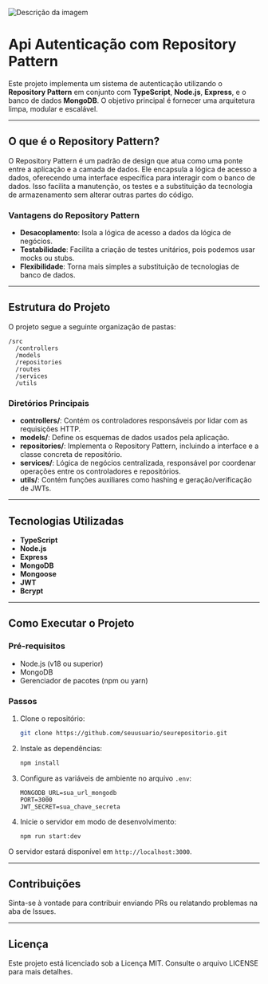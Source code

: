 
![Descrição da imagem](https://i.imgur.com/4hY4ARY.jpg)


# Api Autenticação com Repository Pattern

Este projeto implementa um sistema de autenticação utilizando o **Repository Pattern** em conjunto com **TypeScript**, **Node.js**, **Express**, e o banco de dados **MongoDB**. O objetivo principal é fornecer uma arquitetura limpa, modular e escalável.

---

## O que é o Repository Pattern?

O Repository Pattern é um padrão de design que atua como uma ponte entre a aplicação e a camada de dados. Ele encapsula a lógica de acesso a dados, oferecendo uma interface específica para interagir com o banco de dados. Isso facilita a manutenção, os testes e a substituição da tecnologia de armazenamento sem alterar outras partes do código.

### Vantagens do Repository Pattern
- **Desacoplamento**: Isola a lógica de acesso a dados da lógica de negócios.
- **Testabilidade**: Facilita a criação de testes unitários, pois podemos usar mocks ou stubs.
- **Flexibilidade**: Torna mais simples a substituição de tecnologias de banco de dados.

---

## Estrutura do Projeto

O projeto segue a seguinte organização de pastas:

```
/src
  /controllers
  /models
  /repositories
  /routes
  /services
  /utils
```

### Diretórios Principais

- **controllers/**: Contém os controladores responsáveis por lidar com as requisições HTTP.
- **models/**: Define os esquemas de dados usados pela aplicação.
- **repositories/**: Implementa o Repository Pattern, incluindo a interface e a classe concreta de repositório.
- **services/**: Lógica de negócios centralizada, responsável por coordenar operações entre os controladores e repositórios.
- **utils/**: Contém funções auxiliares como hashing e geração/verificação de JWTs.

---

## Tecnologias Utilizadas

- **TypeScript**
- **Node.js**
- **Express**
- **MongoDB**
- **Mongoose**
- **JWT**
- **Bcrypt**

---

## Como Executar o Projeto

### Pré-requisitos
- Node.js (v18 ou superior)
- MongoDB
- Gerenciador de pacotes (npm ou yarn)

### Passos
1. Clone o repositório:
   ```bash
   git clone https://github.com/seuusuario/seurepositorio.git
   ```
2. Instale as dependências:
   ```bash
   npm install
   ```
3. Configure as variáveis de ambiente no arquivo `.env`:
   ```env
   MONGODB_URL=sua_url_mongodb
   PORT=3000
   JWT_SECRET=sua_chave_secreta
   ```
4. Inicie o servidor em modo de desenvolvimento:
   ```bash
   npm run start:dev
   ```

O servidor estará disponível em `http://localhost:3000`.

---

## Contribuições

Sinta-se à vontade para contribuir enviando PRs ou relatando problemas na aba de Issues.

---

## Licença

Este projeto está licenciado sob a Licença MIT. Consulte o arquivo LICENSE para mais detalhes.
